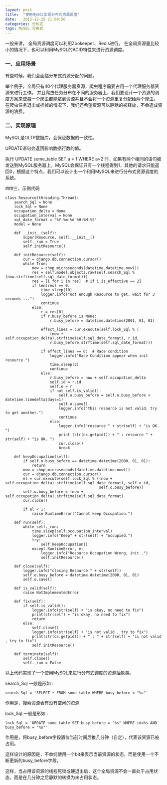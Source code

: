 ```yaml
---
layout: post
title:  "使用MySQL实现分布式资源调度"
date:   2015-12-25 21:00:56
categories: 分布式
tags: MySQL 分布式
---
```


一般来讲， 全局资源调度可以利用Zookeeper、Redis进行。 在全局资源量比较小的情况下，也可以利用MySQL的ACID特性来进行资源调度。

### 一、应用场景

有些时候，我们会面临分布式资源分配的问题。

举个例子，全局只有40个代理服务器资源，爬虫程序需要占用一个代理服务器资源来进行工作。 并且爬虫任务分布在不同的服务器上，我们要设计一个资源的调度方案来使每一个爬虫都能拿到资源并且不会将一个资源重复分配给两个爬虫。 在爬虫任务退出或挂掉的情况下，我们还希望资源可以静默的被释放，不会造成资源的浪费。

### 二、实现原理

MySQL是OLTP数据库，会保证数据的一致性。

UPDATE语句会返回影响数据行数的值。

执行 UPDATE some_table SET a = 1 WHERE a=2 时，如果有两个相同的语句被发送到MySQL服务器上，MySQL会保证只有一个线程得到1，其他的请求只能返回0，根据这个特点，我们可以设计出一个利用MySQL来进行分布式资源调度的系统。

###三、示例代码

```
class Resource(threading.Thread):
    search_Sql = None
    lock_Sql = None
    occupation_delta = None
    occupation_interval = None
    sql_date_format = "%Y-%m-%d %H:%M:%S"
    model = None

    def __init__(self):
        super(Resource, self).__init__()
        self._run = True
        self.initResource()

    def initResource(self):
        cur = django.db.connection.cursor()
        while True:
            now = chop_microseconds(datetime.datetime.now())
            res = self.model.objects.raw(self.search_Sql % (now.strftime(self.sql_date_format)))
            res = [i for i in res]  # if i.is_effective == 2]
            if len(res) == 0:
                time.sleep(10)
                logger.info("not enough Resource to get, wait for 3 seconds ...")
                continue
            else:
                r = res[0]
                if r.busy_before is None:
                    r.busy_before = datetime.datetime(2001, 01, 01)

                effect_lines = cur.execute(self.lock_Sql % (
                    (now + self.occupation_delta).strftime(self.sql_date_format), r.id,
                    r.busy_before.strftime(self.sql_date_format)))

                if effect_lines == 0:  # Race condition
                    logger.info("Race Condition appear when init resource.")
                    time.sleep(2)
                    continue
                else:
                    r.busy_before = now + self.occupation_delta
                    self.id = r.id
                    self.o = r
                    if not self.is_valid():
                        self.o.busy_before = self.o.busy_before + datetime.timedelta(days=1)
                        self.o.save()
                        logger.info("this resource is not valid, try to get another.")
                        continue
                    else:
                        logger.info("resource " + str(self) + "is OK. ")
                        print (str(os.getpid()) + " : resource " + str(self) + "is OK. ")
                        cur.close()
                        break

    def keepOccupation(self):
        if self.o.busy_before == datetime.datetime(2000, 01, 01):
            return
        now = chop_microseconds(datetime.datetime.now())
        cur = django.db.connection.cursor()
        el = cur.execute(self.lock_Sql % ((now + self.occupation_delta).strftime(self.sql_date_format), self.o.id,
                                          self.o.busy_before))
        self.o.busy_before = (now + self.occupation_delta).strftime(self.sql_date_format)
        cur.close()

        if el < 1:
            raise RuntimeError("Cannot keep Occupation.")

    def run(self):
        while self._run:
            time.sleep(self.occupation_interval)
            logger.info("Keep" + str(self) + "occupied.")
            try:
                self.keepOccupation()
            except RuntimeError, e:
                logger.info("Resource Occupation Wrong, init .")
                self.initResource()

    def close(self):
        logger.info("closing Resource " + str(self))
        self.o.busy_before = datetime.datetime(2000, 01, 01)
        self.o.save()

    def is_valid(self):
        raise NotImplementedError

    def fix(self):
        if self.is_valid():
            logger.info(str(self) + "is okay, no need to fix")
            print(str(self) + "is okay, no need to fix")
            return
        else:
            self.close()
            logger.info(str(self) + "is not valid , try to fix")
            print(str(os.getpid()) + " : " + str(self) + "is not valid , try to fix")
            self.initResource()

    def terminate(self):
        self.close()
        self._run = False

```

以上代码实现了一个使用MySQL来进行分布式调度的资源抽象类。

search_Sql 一般是形如 :
```
search_Sql = 'SELECT * FROM some_table WHERE busy_before < "%s"'
```
作用是，搜索资源表有没有空闲的资源.

lock_Sql 一般是形如 :
```
lock_Sql = 'UPDATE some_table SET busy_before = "%s" WHERE id=%s AND busy_before = "%s"'
```
作用是，将busy_before字段置位当前时间后推几分钟（自定），代表该资源已被占用。

这样设计的原因是，不单纯使用一个bit来表示当前资源的状态，而是使用一个不断更新的busy_before字段，

这样，当占用该资源的线程死锁或硬退出后，这个全局资源不会一直处于占用状态，而是在几分钟之后静默的转换为未占用状态。


